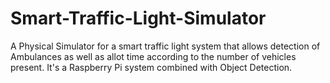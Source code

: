 # Smart-Traffic-Light-Simulator
A Physical Simulator for a smart traffic light system that allows detection of Ambulances as well as allot time according to the number of vehicles present. It's a Raspberry Pi system combined with Object Detection.
